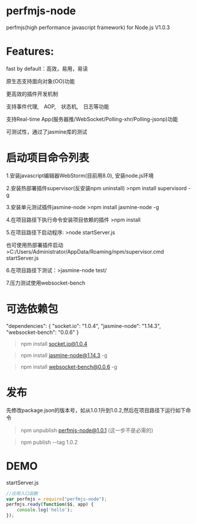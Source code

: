 perfmjs-node
=======
perfmjs(high performance javascript framework) for Node.js  V1.0.3

Features:
=======
fast by default：高效，易用，易读

原生态支持面向对象(OO)功能

更高效的插件开发机制

支持事件代理,　AOP,　状态机,　日志等功能

支持Real-time App(服务器推/WebSocket/Polling-xhr/Polling-jsonp)功能

可测试性，通过了jasmine库的测试

启动项目命令列表
=======
1.安装javascript编辑器WebStorm(目前用8.0), 安装node.js环境

2.安装热部署插件supervisor(反安装npm uninstall)  >npm install supervisord -g

3.安装单元测试插件jasmine-node >npm install jasmine-node -g

4.在项目路径下执行命令安装项目依赖的插件 >npm install

5.在项目路径下启动程序: >node startServer.js

也可使用热部署插件启动　>C:/Users/Administrator/AppData/Roaming/npm/supervisor.cmd startServer.js

6.在项目路径下测试：>jasmine-node test/

7.压力测试使用websocket-bench

可选依赖包
=======
"dependencies": {
"socket.io": "1.0.4",
"jasmine-node": "1.14.3",
"websocket-bench": "0.0.6"
}

>npm install socket.io@1.0.4

>npm install jasmine-node@1.14.3 -g

>npm install websocket-bench@0.0.6 -g

发布
=======
先修改package.json的版本号，如从1.0.1升到1.0.2,然后在项目路径下运行如下命令

>npm unpublish perfmjs-node@1.0.1 (这一步不是必需的)

>npm publish --tag 1.0.2

DEMO
=======
startServer.js
```js
//应用入口函数
var perfmjs = require("perfmjs-node");
perfmjs.ready(function($$, app) {
    console.log('hello');
});
```